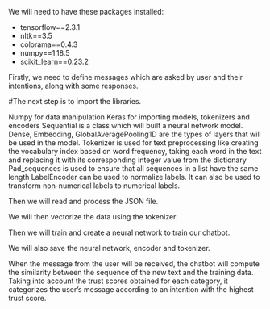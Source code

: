 We will need to have these packages installed:

* tensorflow==2.3.1
* nltk==3.5
* colorama==0.4.3
* numpy==1.18.5
* scikit_learn==0.23.2


Firstly, we need to define messages which are asked by user and their intentions, along with some responses.

#The next step is to import the libraries.

Numpy for data manipulation
Keras for importing models, tokenizers and encoders
Sequential is a class which will built a neural network model.
Dense, Embedding, GlobalAveragePooling1D are the types of layers that will be used in the model.
Tokenizer is used for text preprocessing like creating the vocabulary index based on word frequency, taking each word in the text and replacing it with its corresponding integer value from the dictionary
Pad_sequences is used to ensure that all sequences in a list have the same length
LabelEncoder can be used to normalize labels. It can also be used to transform non-numerical labels to numerical labels.

Then we will read and process the JSON file.

We will then vectorize the data using the tokenizer.

Then we will train and create a neural network to train our chatbot.

We will also save the neural network, encoder and tokenizer.

When the message from the user will be received, the chatbot will compute the similarity between the sequence of the new text and the training data.
Taking into account the trust scores obtained for each category, it categorizes the user’s message according to an intention with the highest trust score.

